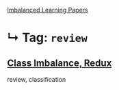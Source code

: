 [Imbalanced Learning Papers](../README.md)
# ↳ Tag: `review`

## [Class Imbalance, Redux](wallace2011class.md)

review, classification